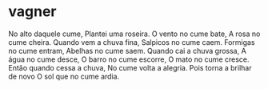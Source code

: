 # vagner
No alto daquele cume,
Plantei uma roseira.
O vento no cume bate,
A rosa no cume cheira.
Quando vem a chuva fina,
Salpicos no cume caem.
Formigas no cume entram,
Abelhas no cume saem.
Quando cai a chuva grossa,
A água no cume desce,
O barro no cume escorre,
O mato no cume cresce.
Então quando cessa a chuva,
No cume volta a alegria.
Pois torna a brilhar de novo
O sol que no cume ardia.
